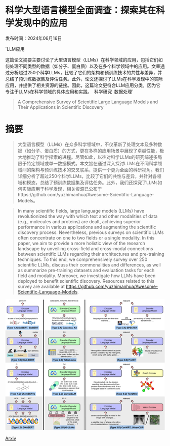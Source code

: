 # 科学大型语言模型全面调查：探索其在科学发现中的应用

发布时间：2024年06月16日

`LLM应用

这篇论文摘要主要讨论了大型语言模型（LLMs）在科学领域的应用，包括它们如何处理不同类型的数据（如分子、蛋白质）以及在多个科学领域中的应用。文章通过分析超过250个科学LLMs，比较了它们的架构和预训练技术的共性与差异，并总结了预训练数据集及评估任务。此外，论文还探讨了LLMs在科学发现中的实际应用，并提供了相关资源的链接。因此，这篇论文更符合LLM应用分类，因为它专注于LLMs在科学领域的具体应用和实践。` `科学研究` `数据处理`

> A Comprehensive Survey of Scientific Large Language Models and Their Applications in Scientific Discovery

# 摘要

> 大型语言模型（LLMs）在众多科学领域中，不仅革新了处理文本及多种数据（如分子、蛋白质）的方式，更在多样的应用场景中展现了卓越性能，极大地推动了科学探索的进程。尽管如此，以往对科学LLMs的研究综述多局限于特定领域或单一数据模式。本文旨在通过深入探讨LLMs在不同科学领域间的架构与预训练技术的交叉联系，提供一个更为全面的科研视角。我们详细分析了超过250个科学LLMs，比较了它们的共性与差异，并针对各领域和模态，总结了预训练数据集及评估任务。此外，我们还探究了LLMs如何实际应用于科学发现，相关资源已公布于https://github.com/yuzhimanhua/Awesome-Scientific-Language-Models。

> In many scientific fields, large language models (LLMs) have revolutionized the way with which text and other modalities of data (e.g., molecules and proteins) are dealt, achieving superior performance in various applications and augmenting the scientific discovery process. Nevertheless, previous surveys on scientific LLMs often concentrate on one to two fields or a single modality. In this paper, we aim to provide a more holistic view of the research landscape by unveiling cross-field and cross-modal connections between scientific LLMs regarding their architectures and pre-training techniques. To this end, we comprehensively survey over 250 scientific LLMs, discuss their commonalities and differences, as well as summarize pre-training datasets and evaluation tasks for each field and modality. Moreover, we investigate how LLMs have been deployed to benefit scientific discovery. Resources related to this survey are available at https://github.com/yuzhimanhua/Awesome-Scientific-Language-Models.

![科学大型语言模型全面调查：探索其在科学发现中的应用](../../../paper_images/2406.10833/x1.png)

[Arxiv](https://arxiv.org/abs/2406.10833)
